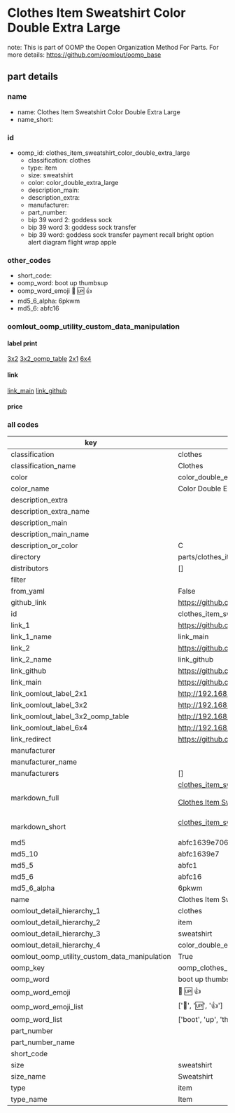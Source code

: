 # Clothes Item Sweatshirt Color Double Extra Large  

note: This is part of OOMP the Oopen Organization Method For Parts. For more details: https://github.com/oomlout/oomp_base

##  part details
  







### name
* name: Clothes Item Sweatshirt Color Double Extra Large
* name_short: 
### id
* oomp_id: clothes_item_sweatshirt_color_double_extra_large
  * classification: clothes
  * type: item
  * size: sweatshirt
  * color: color_double_extra_large
  * description_main: 
  * description_extra: 
  * manufacturer: 
  * part_number: 
  * bip 39 word 2: goddess sock
  * bip 39 word 3: goddess sock transfer
  * bip 39 word: goddess sock transfer payment recall bright option alert diagram flight wrap apple

### other_codes
* short_code: 
* oomp_word: boot up thumbsup
* oomp_word_emoji :boot: :up: :thumbsup:
* md5_6_alpha: 6pkwm
* md5_6: abfc16






### oomlout_oomp_utility_custom_data_manipulation
#### label print
[3x2](http://192.168.1.245:1112/?label=oomp%206pkwm)
[3x2_oomp_table](http://192.168.1.108:1112/?label=oomp%206pkwm)
[2x1](http://192.168.1.242:1112/?label=oomp%206pkwm)
[6x4](http://192.168.1.55:1112/?label=oomp%206pkwm)    

#### link

[link_main](https://github.com/oomlout/oomlout_oomp_version_1_messy/tree/main/parts/clothes_item_sweatshirt_color_double_extra_large) [link_github](https://github.com/oomlout/oomlout_oomp_version_1_messy/tree/main/parts/clothes_item_sweatshirt_color_double_extra_large)                             

#### price







### all codes 
| key | value |  
| --- | --- |  
| classification | clothes |  
| classification_name | Clothes |  
| color | color_double_extra_large |  
| color_name | Color Double Extra Large |  
| description_extra |  |  
| description_extra_name |  |  
| description_main |  |  
| description_main_name |  |  
| description_or_color | C  |  
| directory | parts/clothes_item_sweatshirt_color_double_extra_large |  
| distributors | [] |  
| filter |  |  
| from_yaml | False |  
| github_link | https://github.com/oomlout/oomlout_oomp_part_src/tree/main/parts/clothes_item_sweatshirt_color_double_extra_large |  
| id | clothes_item_sweatshirt_color_double_extra_large |  
| link_1 | https://github.com/oomlout/oomlout_oomp_version_1_messy/tree/main/parts/clothes_item_sweatshirt_color_double_extra_large |  
| link_1_name | link_main |  
| link_2 | https://github.com/oomlout/oomlout_oomp_version_1_messy/tree/main/parts/clothes_item_sweatshirt_color_double_extra_large |  
| link_2_name | link_github |  
| link_github | https://github.com/oomlout/oomlout_oomp_version_1_messy/tree/main/parts/clothes_item_sweatshirt_color_double_extra_large |  
| link_main | https://github.com/oomlout/oomlout_oomp_version_1_messy/tree/main/parts/clothes_item_sweatshirt_color_double_extra_large |  
| link_oomlout_label_2x1 | http://192.168.1.242:1112/?label=oomp%206pkwm |  
| link_oomlout_label_3x2 | http://192.168.1.245:1112/?label=oomp%206pkwm |  
| link_oomlout_label_3x2_oomp_table | http://192.168.1.108:1112/?label=oomp%206pkwm |  
| link_oomlout_label_6x4 | http://192.168.1.55:1112/?label=oomp%206pkwm |  
| link_redirect | https://github.com/oomlout/oomlout_oomp_version_1_messy/tree/main/parts/clothes_item_sweatshirt_color_double_extra_large |  
| manufacturer |  |  
| manufacturer_name |  |  
| manufacturers | [] |  
| markdown_full | [clothes_item_sweatshirt_color_double_extra_large](none)<br>[](none)<br>[Clothes Item Sweatshirt Color Double Extra Large](none)<br><br> |  
| markdown_short | [clothes_item_sweatshirt_color_double_extra_large](none)<br><br> |  
| md5 | abfc1639e70633747059ba1bce738321 |  
| md5_10 | abfc1639e7 |  
| md5_5 | abfc1 |  
| md5_6 | abfc16 |  
| md5_6_alpha | 6pkwm |  
| name | Clothes Item Sweatshirt Color Double Extra Large |  
| oomlout_detail_hierarchy_1 | clothes |  
| oomlout_detail_hierarchy_2 | item |  
| oomlout_detail_hierarchy_3 | sweatshirt |  
| oomlout_detail_hierarchy_4 | color_double_extra_large |  
| oomlout_oomp_utility_custom_data_manipulation | True |  
| oomp_key | oomp_clothes_item_sweatshirt_color_double_extra_large |  
| oomp_word | boot up thumbsup |  
| oomp_word_emoji | :boot: :up: :thumbsup: |  
| oomp_word_emoji_list | [':boot:', ':up:', ':thumbsup:'] |  
| oomp_word_list | ['boot', 'up', 'thumbsup'] |  
| part_number |  |  
| part_number_name |  |  
| short_code |  |  
| size | sweatshirt |  
| size_name | Sweatshirt |  
| type | item |  
| type_name | Item |  
